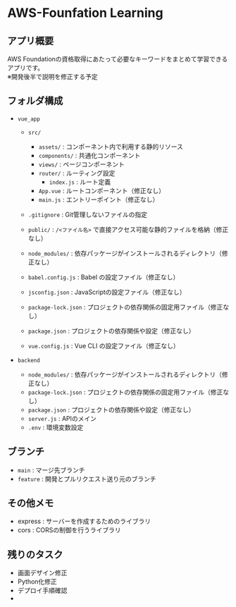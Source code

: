 # AWS-Founfation Learning

## アプリ概要

AWS Foundationの資格取得にあたって必要なキーワードをまとめて学習できるアプリです。  
※開発後半で説明を修正する予定

## フォルダ構成

- `vue_app`
  - `src/`
    - `assets/` : コンポーネント内で利用する静的リソース  
    - `components/` : 共通化コンポーネント  
    - `views/` : ページコンポーネント  
    - `router/` : ルーティング設定  
      - `index.js` : ルート定義  
    - `App.vue` : ルートコンポーネント（修正なし）  
    - `main.js` : エントリーポイント（修正なし）  

  - `.gitignore` : Git管理しないファイルの指定  
  - `public/` : `/<ファイル名>` で直接アクセス可能な静的ファイルを格納（修正なし）  
  - `node_modules/` : 依存パッケージがインストールされるディレクトリ（修正なし）  
  - `babel.config.js` : Babel の設定ファイル（修正なし）  
  - `jsconfig.json` : JavaScriptの設定ファイル（修正なし） 
  - `package-lock.json` : プロジェクトの依存関係の固定用ファイル（修正なし）  
  - `package.json` : プロジェクトの依存関係や設定（修正なし）  
  - `vue.config.js` : Vue CLI の設定ファイル（修正なし）

- `backend`
  - `node_modules/` : 依存パッケージがインストールされるディレクトリ（修正なし） 
  - `package-lock.json` : プロジェクトの依存関係の固定用ファイル（修正なし）  
  - `package.json` : プロジェクトの依存関係や設定（修正なし） 
  - `server.js` : APIのメイン
  - `.env` : 環境変数設定

## ブランチ

- `main` : マージ先ブランチ  
- `feature` : 開発とプルリクエスト送り元のブランチ


## その他メモ
- express : サーバーを作成するためのライブラリ  
- cors : CORSの制御を行うライブラリ  

## 残りのタスク
- 画面デザイン修正  
- Python化修正  
- デプロイ手順確認  
- 